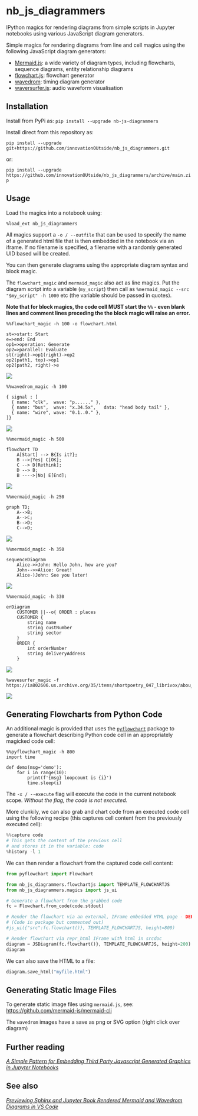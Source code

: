# nb_js_diagrammers

IPython magics for rendering diagrams from simple scripts in Jupyter notebooks using various JavaScript diagram generators.

Simple magics for rendering diagrams from line and cell magics using the following JavaScript diagram generators:

- [Mermaid.js](https://mermaid-js.github.io/mermaid/#/): a wide variety of diagram types, including flowcharts, sequence diagrams, entity relationship diagrams
- [flowchart.js](http://flowchart.js.org/): flowchart generator
- [wavedrom](https://github.com/wavedrom/wavedrom): timing diagram generator
- [waversurfer.js](https://wavesurfer-js.org/): audio waveform visualisation

## Installation

Install from PyPi as: `pip install --upgrade nb-js-diagrammers`

Install direct from this repository as:

`pip install --upgrade git+https://github.com/innovationOUtside/nb_js_diagrammers.git`

or:

`pip install --upgrade https://github.com/innovationOUtside/nb_js_diagrammers/archive/main.zip`

## Usage

Load the magics into a notebook using:

`%load_ext nb_js_diagrammers`

All magics support a `-o / --outfile` that can be used to specify the name of a generated html file that is then embedded in the notebook via an iframe. If no filename is specified, a filename with a randomly generated UID based will be created.
 
You can then generate diagrams using the appropriate diagram syntax and block magic.

The `flowchart_magic` and `mermaid_magic` also act as line magics. Put the diagram script into a variable (`my_script`) then call as `%mermaid_magic --src "$my_script" -h 1000` etc (the variable should be passed in quotes).

__Note that for block magics, the code cell MUST start the `%%` - even blank lines and comment lines preceding the the block magic will raise an error.__

```text
%%flowchart_magic -h 100 -o flowchart.html

st=>start: Start
e=>end: End
op1=>operation: Generate
op2=>parallel: Evaluate
st(right)->op1(right)->op2
op2(path1, top)->op1
op2(path2, right)->e
```

![](images/js_diag_magic_flowchart.png)

```text
%%wavedrom_magic -h 100

{ signal : [
  { name: "clk",  wave: "p......" },
  { name: "bus",  wave: "x.34.5x",   data: "head body tail" },
  { name: "wire", wave: "0.1..0." },
]}
```

![](images/js_diag_magic_wavedrom.png)

```text
%%mermaid_magic -h 500

flowchart TD
    A[Start] --> B{Is it?};
    B -->|Yes| C[OK];
    C --> D[Rethink];
    D --> B;
    B ---->|No| E[End];
```

![](images/js_diag_magic_mermaid0.png)

```text
%%mermaid_magic -h 250

graph TD;
    A-->B;
    A-->C;
    B-->D;
    C-->D;
```

![](images/js_diag_magic_mermaid1.png)

```text
%%mermaid_magic -h 350

sequenceDiagram
    Alice->>John: Hello John, how are you?
    John-->>Alice: Great!
    Alice-)John: See you later!
```

![](images/js_diag_magic_mermaid2.png)

```text
%%mermaid_magic -h 330

erDiagram
    CUSTOMER ||--o{ ORDER : places
    CUSTOMER {
        string name
        string custNumber
        string sector
    }
    ORDER {
        int orderNumber
        string deliveryAddress
    }
```

![](images/js_diag_magic_mermaid3.png)

```text
%wavesurfer_magic -f https://ia802606.us.archive.org/35/items/shortpoetry_047_librivox/abou_ben_adhem_hunt_mlb.mp3
```

![](images/js_diag_magicwavesurfer.png)

## Generating Flowcharts from Python Code

An additional magic is provided that uses the [`pyflowchart`](https://github.com/cdfmlr/pyflowchart/) package to generate a flowchart describing Python code cell in an appropriately magicked code cell:

```text
%%pyflowchart_magic -h 800
import time

def demo(msg='demo'):
    for i in range(10):
        print(f'{msg} loopcount is {i}')
        time.sleep(i)
```

The `-x / --execute` flag will execute the code in the current notebook scope. *Without the flag, the code is not executed.*

More clunkily, we can also grab and chart code from an executed code cell using the following recipe (this captures cell content from the previously executed cell):

```python
%%capture code
# This gets the content of the previous cell
# and stores it in the variable: code
%history -l 1
```

We can then render a flowchart from the captured code cell content:

```python
from pyflowchart import Flowchart

from nb_js_diagrammers.flowchartjs import TEMPLATE_FLOWCHARTJS
from nb_js_diagrammers.magics import js_ui

# Generate a flowchart from the grabbed code
fc = Flowchart.from_code(code.stdout)

# Render the flowchart via an external, IFrame embedded HTML page - DEPRECATED
# (Code in package but commented out)
#js_ui({"src":fc.flowchart()}, TEMPLATE_FLOWCHARTJS, height=800)

# Render flowchart via repr_html IFrame with html in srcdoc
diagram = JSDiagram(fc.flowchart()}, TEMPLATE_FLOWCHARTJS, height=200)
diagram
```

We can also save the HTML to a file:

```python
diagram.save_html("myfile.html")
```

## Generating Static Image Files

To generate static image files using `mermaid.js`, see: https://github.com/mermaid-js/mermaid-cli

The `wavedrom` images have a save as png or SVG option (right click over diagram)

## Further reading

[*A Simple Pattern for Embedding Third Party Javascript Generated Graphics in Jupyter Notebooks*](https://blog.ouseful.info/2021/09/30/a-simple-pattern-for-embedding-third-party-javascript-generated-graphics-in-jupyter-notebools/)

## See also

[*Previewing Sphinx and Jupyter Book Rendered Mermaid and Wavedrom Diagrams in VS Code*](https://blog.ouseful.info/2021/11/02/previewing-sphinx-and-jupyter-book-rendered-mermaid-and-wavedrom-diagrams-in-vs-code/)
